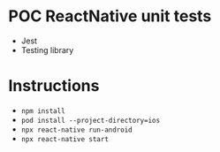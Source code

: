 # POC ReactNative unit tests

* Jest
* Testing library

# Instructions

- `npm install`
- `pod install --project-directory=ios`
- `npx react-native run-android`
- `npx react-native start`

